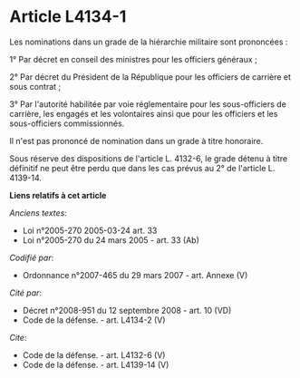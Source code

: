 # Article L4134-1

Les nominations dans un grade de la hiérarchie militaire sont prononcées : 

1° Par décret en conseil des ministres pour les officiers généraux ; 

2° Par décret du Président de la République pour les officiers de carrière et sous contrat ; 

3° Par l'autorité habilitée par voie réglementaire pour les sous-officiers de carrière, les engagés et les volontaires ainsi
que pour les officiers et les sous-officiers commissionnés. 

Il n'est pas prononcé de nomination dans un grade à titre honoraire. 

Sous réserve des dispositions de l'article L. 4132-6, le grade détenu à titre définitif ne peut être perdu que dans les cas
prévus au 2° de l'article L. 4139-14.

**Liens relatifs à cet article**

_Anciens textes_:

  - Loi n°2005-270 2005-03-24 art. 33
  - Loi n°2005-270 du 24 mars 2005 - art. 33 (Ab)

_Codifié par_:

  - Ordonnance n°2007-465 du 29 mars 2007 - art. Annexe (V)

_Cité par_:

  - Décret n°2008-951 du 12 septembre 2008 - art. 10 (VD)
  - Code de la défense. - art. L4134-2 (V)

_Cite_:

  - Code de la défense. - art. L4132-6 (V)
  - Code de la défense. - art. L4139-14 (V)
